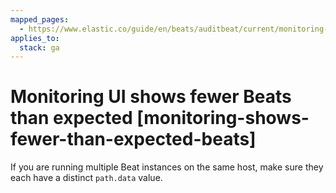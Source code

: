 ```yaml
---
mapped_pages:
  - https://www.elastic.co/guide/en/beats/auditbeat/current/monitoring-shows-fewer-than-expected-beats.html
applies_to:
  stack: ga
---
```


# Monitoring UI shows fewer Beats than expected [monitoring-shows-fewer-than-expected-beats]

If you are running multiple Beat instances on the same host, make sure they each have a distinct `path.data` value.

